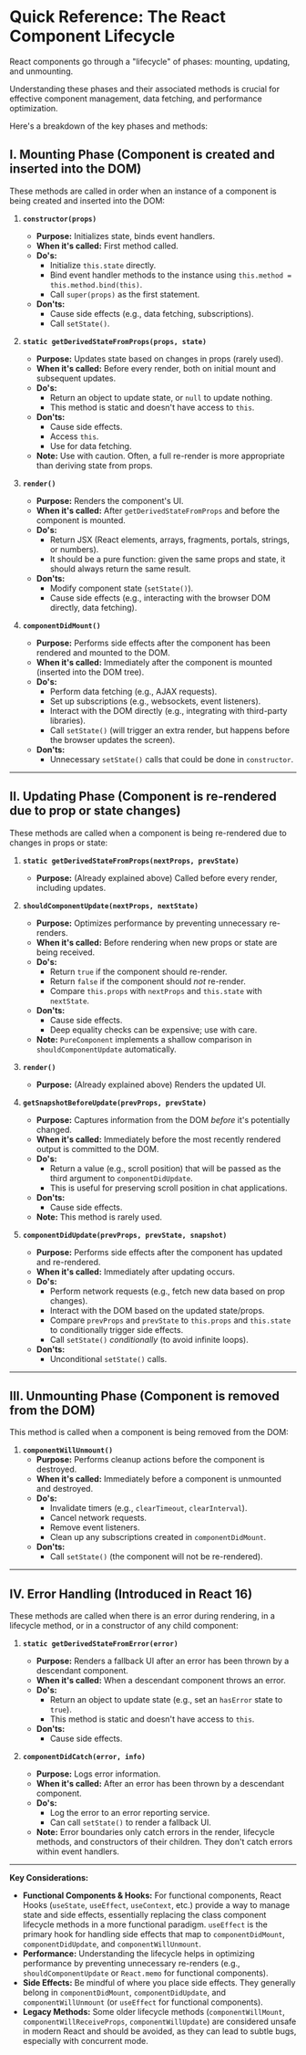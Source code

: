 # Quick Reference: The React Component Lifecycle

React components go through a "lifecycle" of phases: mounting, updating, and unmounting.

Understanding these phases and their associated methods is crucial for effective component management, data fetching, and performance optimization.

Here's a breakdown of the key phases and methods:

## **I. Mounting Phase (Component is created and inserted into the DOM)**

These methods are called in order when an instance of a component is being created and inserted into the DOM:

1. **`constructor(props)`**

   - **Purpose:** Initializes state, binds event handlers.
   - **When it's called:** First method called.
   - **Do's:**
     - Initialize `this.state` directly.
     - Bind event handler methods to the instance using `this.method = this.method.bind(this)`.
     - Call `super(props)` as the first statement.
   - **Don'ts:**
     - Cause side effects (e.g., data fetching, subscriptions).
     - Call `setState()`.

2. **`static getDerivedStateFromProps(props, state)`**

   - **Purpose:** Updates state based on changes in props (rarely used).
   - **When it's called:** Before every render, both on initial mount and subsequent updates.
   - **Do's:**
     - Return an object to update state, or `null` to update nothing.
     - This method is static and doesn't have access to `this`.
   - **Don'ts:**
     - Cause side effects.
     - Access `this`.
     - Use for data fetching.
   - **Note:** Use with caution. Often, a full re-render is more appropriate than deriving state from props.

3. **`render()`**

   - **Purpose:** Renders the component's UI.
   - **When it's called:** After `getDerivedStateFromProps` and before the component is mounted.
   - **Do's:**
     - Return JSX (React elements, arrays, fragments, portals, strings, or numbers).
     - It should be a pure function: given the same props and state, it should always return the same result.
   - **Don'ts:**
     - Modify component state (`setState()`).
     - Cause side effects (e.g., interacting with the browser DOM directly, data fetching).

4. **`componentDidMount()`**
   - **Purpose:** Performs side effects after the component has been rendered and mounted to the DOM.
   - **When it's called:** Immediately after the component is mounted (inserted into the DOM tree).
   - **Do's:**
     - Perform data fetching (e.g., AJAX requests).
     - Set up subscriptions (e.g., websockets, event listeners).
     - Interact with the DOM directly (e.g., integrating with third-party libraries).
     - Call `setState()` (will trigger an extra render, but happens before the browser updates the screen).
   - **Don'ts:**
     - Unnecessary `setState()` calls that could be done in `constructor`.

---

## **II. Updating Phase (Component is re-rendered due to prop or state changes)**

These methods are called when a component is being re-rendered due to changes in props or state:

1. **`static getDerivedStateFromProps(nextProps, prevState)`**

   - **Purpose:** (Already explained above) Called before every render, including updates.

2. **`shouldComponentUpdate(nextProps, nextState)`**

   - **Purpose:** Optimizes performance by preventing unnecessary re-renders.
   - **When it's called:** Before rendering when new props or state are being received.
   - **Do's:**
     - Return `true` if the component should re-render.
     - Return `false` if the component should _not_ re-render.
     - Compare `this.props` with `nextProps` and `this.state` with `nextState`.
   - **Don'ts:**
     - Cause side effects.
     - Deep equality checks can be expensive; use with care.
   - **Note:** `PureComponent` implements a shallow comparison in `shouldComponentUpdate` automatically.

3. **`render()`**

   - **Purpose:** (Already explained above) Renders the updated UI.

4. **`getSnapshotBeforeUpdate(prevProps, prevState)`**

   - **Purpose:** Captures information from the DOM _before_ it's potentially changed.
   - **When it's called:** Immediately before the most recently rendered output is committed to the DOM.
   - **Do's:**
     - Return a value (e.g., scroll position) that will be passed as the third argument to `componentDidUpdate`.
     - This is useful for preserving scroll position in chat applications.
   - **Don'ts:**
     - Cause side effects.
   - **Note:** This method is rarely used.

5. **`componentDidUpdate(prevProps, prevState, snapshot)`**
   - **Purpose:** Performs side effects after the component has updated and re-rendered.
   - **When it's called:** Immediately after updating occurs.
   - **Do's:**
     - Perform network requests (e.g., fetch new data based on prop changes).
     - Interact with the DOM based on the updated state/props.
     - Compare `prevProps` and `prevState` to `this.props` and `this.state` to conditionally trigger side effects.
     - Call `setState()` _conditionally_ (to avoid infinite loops).
   - **Don'ts:**
     - Unconditional `setState()` calls.

---

## **III. Unmounting Phase (Component is removed from the DOM)**

This method is called when a component is being removed from the DOM:

1. **`componentWillUnmount()`**
   - **Purpose:** Performs cleanup actions before the component is destroyed.
   - **When it's called:** Immediately before a component is unmounted and destroyed.
   - **Do's:**
     - Invalidate timers (e.g., `clearTimeout`, `clearInterval`).
     - Cancel network requests.
     - Remove event listeners.
     - Clean up any subscriptions created in `componentDidMount`.
   - **Don'ts:**
     - Call `setState()` (the component will not be re-rendered).

---

## **IV. Error Handling (Introduced in React 16)**

These methods are called when there is an error during rendering, in a lifecycle method, or in a constructor of any child component:

1. **`static getDerivedStateFromError(error)`**

   - **Purpose:** Renders a fallback UI after an error has been thrown by a descendant component.
   - **When it's called:** When a descendant component throws an error.
   - **Do's:**
     - Return an object to update state (e.g., set an `hasError` state to `true`).
     - This method is static and doesn't have access to `this`.
   - **Don'ts:**
     - Cause side effects.

2. **`componentDidCatch(error, info)`**
   - **Purpose:** Logs error information.
   - **When it's called:** After an error has been thrown by a descendant component.
   - **Do's:**
     - Log the error to an error reporting service.
     - Can call `setState()` to render a fallback UI.
   - **Note:** Error boundaries only catch errors in the render, lifecycle methods, and constructors of their children. They don't catch errors within event handlers.

---

**Key Considerations:**

- **Functional Components & Hooks:** For functional components, React Hooks (`useState`, `useEffect`, `useContext`, etc.) provide a way to manage state and side effects, essentially replacing the class component lifecycle methods in a more functional paradigm. `useEffect` is the primary hook for handling side effects that map to `componentDidMount`, `componentDidUpdate`, and `componentWillUnmount`.
- **Performance:** Understanding the lifecycle helps in optimizing performance by preventing unnecessary re-renders (e.g., `shouldComponentUpdate` or `React.memo` for functional components).
- **Side Effects:** Be mindful of where you place side effects. They generally belong in `componentDidMount`, `componentDidUpdate`, and `componentWillUnmount` (or `useEffect` for functional components).
- **Legacy Methods:** Some older lifecycle methods (`componentWillMount`, `componentWillReceiveProps`, `componentWillUpdate`) are considered unsafe in modern React and should be avoided, as they can lead to subtle bugs, especially with concurrent mode.
